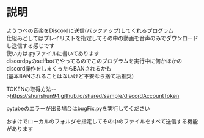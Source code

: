# 説明
ようつべの音楽をDiscordに送信(バックアップ)してくれるプログラム  
仕組みとしてはプレイリストを指定してその中の動画を音声のみでダウンロードし送信する感じです  
使い方は.pyファイルに書いてあります  
discordpyのselfbotでやってるのでこのプログラムを実行中に何かほかのdiscord操作をしまくったらBANされるかも  
(基本BANされることはないけど不安なら捨て垢推奨)  
  
TOKENの取得方法-->https://shunshun94.github.io/shared/sample/discordAccountToken  

pytubeのエラーが出る場合はbugFix.pyを実行してください

おまけでローカルのフォルダを指定してその中のファイルをすべて送信する機能があります
